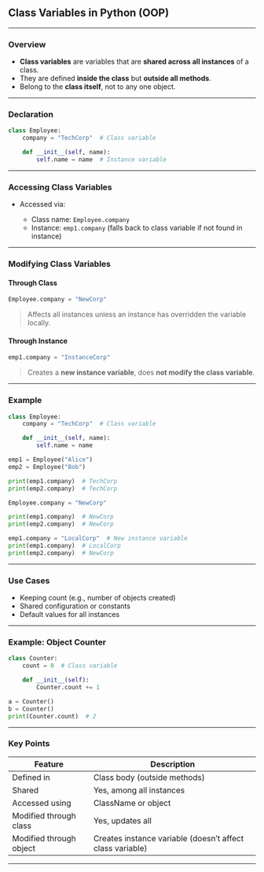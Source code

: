 ## **Class Variables in Python (OOP)**

---

### **Overview**

* **Class variables** are variables that are **shared across all instances** of a class.
* They are defined **inside the class** but **outside all methods**.
* Belong to the **class itself**, not to any one object.

---

### **Declaration**

```python
class Employee:
    company = "TechCorp"  # Class variable

    def __init__(self, name):
        self.name = name  # Instance variable
```

---

### **Accessing Class Variables**

* Accessed via:

  * Class name: `Employee.company`
  * Instance: `emp1.company` (falls back to class variable if not found in instance)

---

### **Modifying Class Variables**

#### Through Class

```python
Employee.company = "NewCorp"
```

> Affects all instances unless an instance has overridden the variable locally.

#### Through Instance

```python
emp1.company = "InstanceCorp"
```

> Creates a **new instance variable**, does **not modify the class variable**.

---

### **Example**

```python
class Employee:
    company = "TechCorp"  # Class variable

    def __init__(self, name):
        self.name = name

emp1 = Employee("Alice")
emp2 = Employee("Bob")

print(emp1.company)  # TechCorp
print(emp2.company)  # TechCorp

Employee.company = "NewCorp"

print(emp1.company)  # NewCorp
print(emp2.company)  # NewCorp

emp1.company = "LocalCorp"  # New instance variable
print(emp1.company)  # LocalCorp
print(emp2.company)  # NewCorp
```

---

### **Use Cases**

* Keeping count (e.g., number of objects created)
* Shared configuration or constants
* Default values for all instances

---

### **Example: Object Counter**

```python
class Counter:
    count = 0  # Class variable

    def __init__(self):
        Counter.count += 1

a = Counter()
b = Counter()
print(Counter.count)  # 2
```

---

### **Key Points**

| Feature                 | Description                                               |
| ----------------------- | --------------------------------------------------------- |
| Defined in              | Class body (outside methods)                              |
| Shared                  | Yes, among all instances                                  |
| Accessed using          | ClassName or object                                       |
| Modified through class  | Yes, updates all                                          |
| Modified through object | Creates instance variable (doesn’t affect class variable) |

---
